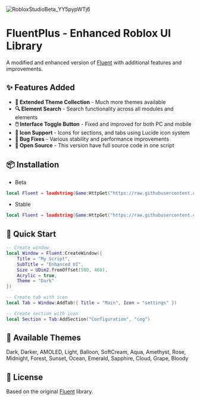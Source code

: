 ![RobloxStudioBeta_YY5pypWTj6](https://github.com/user-attachments/assets/2295f92b-feea-4119-9820-48d61324bc9a)
# FluentPlus - Enhanced Roblox UI Library

A modified and enhanced version of [Fluent](https://github.com/dawid-scripts/Fluent) with additional features and improvements.

## ✨ Features Added

- **🎨 Extended Theme Collection** - Much more themes available
- **🔍 Element Search** - Search functionality across all modules and elements  
- **🖱️ Interface Toggle Button** - Fixed and improved for both PC and mobile
- **🎯 Icon Support** - Icons for sections, and tabs using Lucide icon system
- **🐛 Bug Fixes** - Various stability and performance improvements
- **📃 Open Source** - This version have full source code in one script

## 📦 Installation

- Beta
```lua
local Fluent = loadstring(Game:HttpGet("https://raw.githubusercontent.com/discoart/FluentPlus/refs/heads/main/Beta.lua"))()
```

- Stable
```lua
local Fluent = loadstring(Game:HttpGet("https://raw.githubusercontent.com/discoart/FluentPlus/refs/heads/main/release.lua"))()
```

## 🚀 Quick Start

```lua
-- Create window
local Window = Fluent:CreateWindow({
    Title = "My Script",
    SubTitle = "Enhanced UI",
    Size = UDim2.fromOffset(580, 460),
    Acrylic = true,
    Theme = "Dark"
})

-- Create tab with icon
local Tab = Window:AddTab({ Title = "Main", Icon = "settings" })

-- Create section with icon
local Section = Tab:AddSection("Configuration", "cog")
```

## 🎨 Available Themes

Dark, Darker, AMOLED, Light, Balloon, SoftCream, Aqua, Amethyst, Rose, Midnight, Forest, Sunset, Ocean, Emerald, Sapphire, Cloud, Grape, Bloody

## 📄 License

Based on the original [Fluent](https://github.com/dawid-scripts/Fluent) library.
